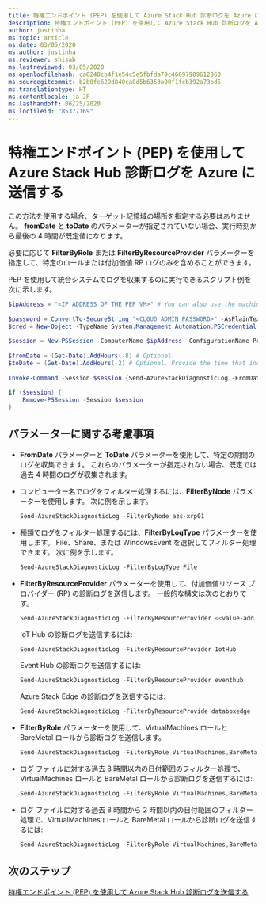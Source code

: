 ```yaml
---
title: 特権エンドポイント (PEP) を使用して Azure Stack Hub 診断ログを Azure に送信する
description: 特権エンドポイント (PEP) を使用して Azure Stack Hub 診断ログを Azure に送信する方法について説明します。
author: justinha
ms.topic: article
ms.date: 03/05/2020
ms.author: justinha
ms.reviewer: shisab
ms.lastreviewed: 03/05/2020
ms.openlocfilehash: ca6240cb4f1e54c5e5fbfda79c46697909612063
ms.sourcegitcommit: b2b0fe629d840ca8d5b6353a90f1fcb392a73bd5
ms.translationtype: HT
ms.contentlocale: ja-JP
ms.lasthandoff: 06/25/2020
ms.locfileid: "85377169"
---
```

# <a name="send-azure-stack-hub-diagnostic-logs-to-azure-using-the-privileged-endpoint-pep"></a>特権エンドポイント (PEP) を使用して Azure Stack Hub 診断ログを Azure に送信する

この方法を使用する場合、ターゲット記憶域の場所を指定する必要はありません。 **fromDate** と **toDate** のパラメーターが指定されていない場合、実行時刻から最後の 4 時間が既定値になります。 

必要に応じて **FilterByRole** または **FilterByResourceProvider** パラメーターを指定して、特定のロールまたは付加価値 RP ログのみを含めることができます。 

PEP を使用して統合システムでログを収集するのに実行できるスクリプト例を次に示します。 


```powershell
$ipAddress = "<IP ADDRESS OF THE PEP VM>" # You can also use the machine name instead of IP address. 
 
$password = ConvertTo-SecureString "<CLOUD ADMIN PASSWORD>" -AsPlainText -Force 
$cred = New-Object -TypeName System.Management.Automation.PSCredential ("<DOMAIN NAME>\CloudAdmin", $password) 
 
$session = New-PSSession -ComputerName $ipAddress -ConfigurationName PrivilegedEndpoint -Credential $cred 
 
$fromDate = (Get-Date).AddHours(-8) # Optional. 
$toDate = (Get-Date).AddHours(-2) # Optional. Provide the time that includes the period for your issue 
 
Invoke-Command -Session $session {Send-AzureStackDiagnosticLog -FromDate $using:fromDate -ToDate $using:toDate} 
 
if ($session) { 
    Remove-PSSession -Session $session 
} 
```

## <a name="parameter-considerations"></a>パラメーターに関する考慮事項 

* **FromDate** パラメーターと **ToDate** パラメーターを使用して、特定の期間のログを収集できます。 これらのパラメーターが指定されない場合、既定では過去 4 時間のログが収集されます。

* コンピューター名でログをフィルター処理するには、**FilterByNode** パラメーターを使用します。 次に例を示します。

  ```powershell
  Send-AzureStackDiagnosticLog -FilterByNode azs-xrp01
  ```

* 種類でログをフィルター処理するには、**FilterByLogType** パラメーターを使用します。 File、Share、または WindowsEvent を選択してフィルター処理できます。 次に例を示します。

  ```powershell
  Send-AzureStackDiagnosticLog -FilterByLogType File
  ```

* **FilterByResourceProvider** パラメーターを使用して、付加価値リソース プロバイダー (RP) の診断ログを送信します。 一般的な構文は次のとおりです。
 
  ```powershell
  Send-AzureStackDiagnosticLog -FilterByResourceProvider <<value-add RP name>>
  ```
 
  IoT Hub の診断ログを送信するには: 

  ```powershell
  Send-AzureStackDiagnosticLog -FilterByResourceProvider IotHub
  ```
 
  Event Hub の診断ログを送信するには:

  ```powershell
  Send-AzureStackDiagnosticLog -FilterByResourceProvider eventhub
  ```
 
  Azure Stack Edge の診断ログを送信するには:

  ```powershell
  Send-AzureStackDiagnosticLog -FilterByResourceProvide databoxedge
  ```

* **FilterByRole** パラメーターを使用して、VirtualMachines ロールと BareMetal ロールから診断ログを送信します。

  ```powershell
  Send-AzureStackDiagnosticLog -FilterByRole VirtualMachines,BareMetal
  ```

* ログ ファイルに対する過去 8 時間以内の日付範囲のフィルター処理で、VirtualMachines ロールと BareMetal ロールから診断ログを送信するには:

  ```powershell
  Send-AzureStackDiagnosticLog -FilterByRole VirtualMachines,BareMetal -FromDate (Get-Date).AddHours(-8)
  ```

* ログ ファイルに対する過去 8 時間から 2 時間以内の日付範囲のフィルター処理で、VirtualMachines ロールと BareMetal ロールから診断ログを送信するには:

  ```powershell
  Send-AzureStackDiagnosticLog -FilterByRole VirtualMachines,BareMetal -FromDate (Get-Date).AddHours(-8) -ToDate (Get-Date).AddHours(-2)
  ```


## <a name="next-steps"></a>次のステップ

[特権エンドポイント (PEP) を使用して Azure Stack Hub 診断ログを送信する](azure-stack-get-azurestacklog.md)
